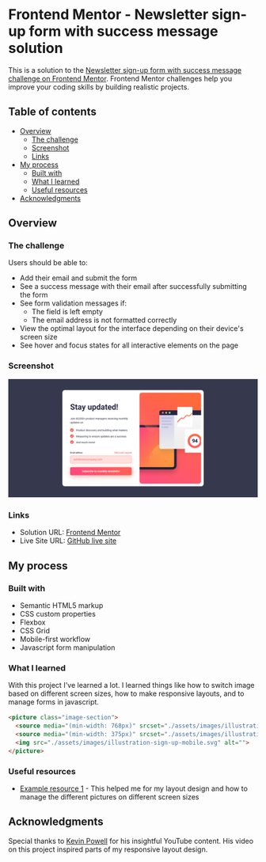 # Frontend Mentor - Newsletter sign-up form with success message solution

This is a solution to the [Newsletter sign-up form with success message challenge on Frontend Mentor](https://www.frontendmentor.io/challenges/newsletter-signup-form-with-success-message-3FC1AZbNrv). Frontend Mentor challenges help you improve your coding skills by building realistic projects. 

## Table of contents

- [Overview](#overview)
  - [The challenge](#the-challenge)
  - [Screenshot](#screenshot)
  - [Links](#links)
- [My process](#my-process)
  - [Built with](#built-with)
  - [What I learned](#what-i-learned)
  - [Useful resources](#useful-resources)
- [Acknowledgments](#acknowledgments)

## Overview

### The challenge

Users should be able to:

- Add their email and submit the form
- See a success message with their email after successfully submitting the form
- See form validation messages if:
  - The field is left empty
  - The email address is not formatted correctly
- View the optimal layout for the interface depending on their device's screen size
- See hover and focus states for all interactive elements on the page

### Screenshot

![screenshot to my solution](./design/screenshots/screenshot-my-solution.png)

### Links

<!-- will update later -->
- Solution URL: [Frontend Mentor](https://your-solution-url.com)
- Live Site URL: [GitHub live site](https://your-live-site-url.com)

## My process

### Built with

- Semantic HTML5 markup
- CSS custom properties
- Flexbox
- CSS Grid
- Mobile-first workflow
- Javascript form manipulation

### What I learned

With this project I've learned a lot. I learned things like how to switch image based on different screen sizes, how to make responsive layouts, and to manage forms in javascript.

```html
<picture class="image-section">
  <source media="(min-width: 768px)" srcset="./assets/images/illustration-sign-up-desktop.svg">
  <source media="(min-width: 375px)" srcset="./assets/images/illustration-sign-up-tablet.svg">
  <img src="./assets/images/illustration-sign-up-mobile.svg" alt="">
</picture>
```

### Useful resources

- [Example resource 1](https://www.youtube.com/watch?v=Z0duh-0xJ2Y) - This helped me for my layout design and how to manage the different pictures on different screen sizes

## Acknowledgments

Special thanks to [Kevin Powell](https://www.youtube.com/@KevinPowell) for his insightful YouTube content. His video on this project inspired parts of my responsive layout design.

